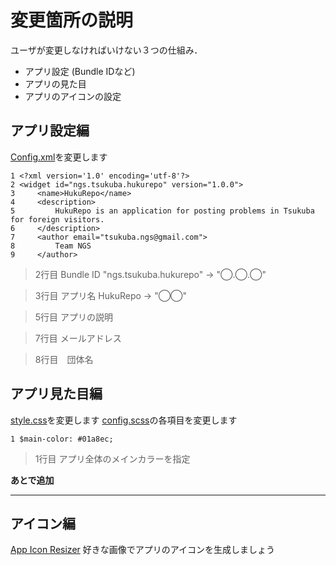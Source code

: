# 変更箇所の説明
ユーザが変更しなければいけない３つの仕組み．
- アプリ設定 (Bundle IDなど)
- アプリの見た目
- アプリのアイコンの設定



## アプリ設定編
[Config.xml](https://github.com/TetsuyaNegishi/ngs-ichikawa/blob/master/config.xml)を変更します
```
1 <?xml version='1.0' encoding='utf-8'?>
2 <widget id="ngs.tsukuba.hukurepo" version="1.0.0">
3     <name>HukuRepo</name>
4     <description>
5         HukuRepo is an application for posting problems in Tsukuba for foreign visitors.
6     </description>
7     <author email="tsukuba.ngs@gmail.com">
8         Team NGS
9     </author>
```
>2行目 Bundle ID
"ngs.tsukuba.hukurepo" -> "◯.◯.◯"

>3行目 アプリ名
HukuRepo -> "◯◯"

>5行目 アプリの説明

>7行目 メールアドレス

>8行目　団体名


## アプリ見た目編
[style.css](https://github.com/TetsuyaNegishi/ngs-ichikawa/blob/master/src/style.css)を変更します
[config.scss]()の各項目を変更します
```
1 $main-color: #01a8ec;
```
>1行目 アプリ全体のメインカラーを指定

**あとで追加**
____

## アイコン編
[App Icon Resizer](https://resizeappicon.com/)
好きな画像でアプリのアイコンを生成しましょう
